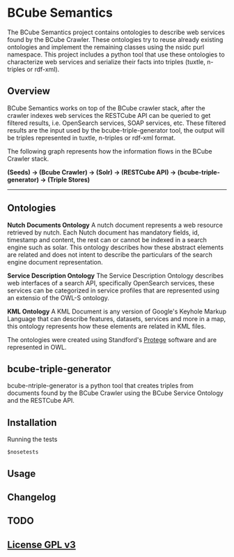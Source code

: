 **BCube Semantics**
===================

The BCube Semantics project contains ontologies to describe web services found by the BCube Crawler. These ontologies try to reuse already existing ontologies and implement the remaining classes using the nsidc purl namespace. This project includes a python tool that use these ontologies to characterize web services and serialize their facts into triples (tuxtle, n-triples or rdf-xml).

Overview
-------------------

BCube Semantics works on top of the BCube crawler stack, after the crawler indexes web services the RESTCube API can be queried to get filtered results, i.e. OpenSearch services, SOAP services, etc. These filtered results are the input used by the bcube-triple-generator tool, the output will be triples represented in tuxtle, n-triples or rdf-xml format.

The following graph represents how the information flows in the BCube Crawler stack.

**(Seeds)  ->  (Bcube Crawler) -> (Solr) -> (RESTCube API) -> (bcube-triple-generator) -> (Triple Stores)**

__________________________________

Ontologies
-------------------

 **Nutch Documents Ontology**
 A nutch document represents a web resource retrieved by nutch. Each Nutch document has mandatory fields, id, timestamp and content, the rest can or cannot be indexed in a search engine such as solar. This ontology describes how these abstract elements are related and does not intent to describe the particulars of the search engine document representation.

 **Service Description Ontology**
The Service Description Ontology describes web interfaces of a search API, specifically OpenSearch services, these services can be categorized in service profiles that are represented using an extensio of the OWL-S ontology.

 **KML Ontology**
 A KML Document is any version of Google's Keyhole Markup Language that can describe features, datasets, services and more in a map, this ontology represents how these elements are related in KML files.

The ontologies were created using Standford's [Protege](http://protege.stanford.edu/products.php#desktop-protege) software and are represented in OWL.

bcube-triple-generator
-------------------

bcube-ntriple-generator is a python tool that creates triples from documents found by the BCube Crawler using the BCube Service Ontology and the RESTCube API.


Installation
---------------

Running the tests

```
$nosetests
```

Usage
---------------

Changelog
----------------


TODO
----------------



[License GPL v3](README.md)
-------------------